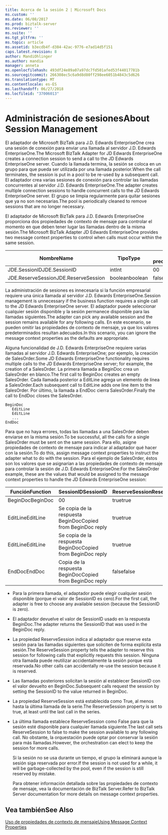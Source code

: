 ```yaml
---
title: Acerca de la sesión 2 | Microsoft Docs
ms.custom: ''
ms.date: 06/08/2017
ms.prod: biztalk-server
ms.reviewer: ''
ms.suite: ''
ms.tgt_pltfrm: ''
ms.topic: article
ms.assetid: b3ecdb4f-d384-42ac-9776-e7ad14d5f151
caps.latest.revision: 8
author: MandiOhlinger
ms.author: mandia
manager: anneta
ms.openlocfilehash: 493df24e89a07a97dc7fd501afed53f44017781b
ms.sourcegitcommit: 266308ec5c6a9d8d80ff298ee6051b4843c5d626
ms.translationtype: MT
ms.contentlocale: es-ES
ms.lasthandoff: 06/27/2018
ms.locfileid: "37006013"
---
```

# <a name="about-session-management"></a><span data-ttu-id="dcb0e-102">Administración de sesiones</span><span class="sxs-lookup"><span data-stu-id="dcb0e-102">About Session Management</span></span>
<span data-ttu-id="dcb0e-103">El adaptador de Microsoft BizTalk para J.D. Edwards EnterpriseOne crea una sesión de conexión para enviar una llamada al servidor J.D. Edwards EnterpriseOne.</span><span class="sxs-lookup"><span data-stu-id="dcb0e-103">The Microsoft BizTalk Adapter for JD Edwards EnterpriseOne creates a connection session to send a call to the JD Edwards EnterpriseOne server.</span></span> <span data-ttu-id="dcb0e-104">Cuando la llamada termina, la sesión se coloca en un grupo para que pueda ser utilizada por una llamada posterior.</span><span class="sxs-lookup"><span data-stu-id="dcb0e-104">When the call terminates, the session is put in a pool to be re-used by a subsequent call.</span></span> <span data-ttu-id="dcb0e-105">El adaptador crea varias sesiones de conexión para controlar las llamadas concurrentes al servidor J.D. Edwards EnterpriseOne.</span><span class="sxs-lookup"><span data-stu-id="dcb0e-105">The adapter creates multiple connection sessions to handle concurrent calls to the JD Edwards EnterpriseOne server.</span></span> <span data-ttu-id="dcb0e-106">El grupo se limpia regularmente para quitar sesiones que ya no son necesarias.</span><span class="sxs-lookup"><span data-stu-id="dcb0e-106">The pool is periodically cleaned to remove sessions that are no longer necessary.</span></span>  
  
 <span data-ttu-id="dcb0e-107">El adaptador de Microsoft BizTalk para J.D. Edwards EnterpriseOne proporciona dos propiedades de contexto de mensaje para controlar el momento en que deben tener lugar las llamadas dentro de la misma sesión.</span><span class="sxs-lookup"><span data-stu-id="dcb0e-107">The Microsoft BizTalk Adapter JD Edwards EnterpriseOne provides two message context properties to control when calls must occur within the same session.</span></span>  
  
|<span data-ttu-id="dcb0e-108">Nombre</span><span class="sxs-lookup"><span data-stu-id="dcb0e-108">Name</span></span>|<span data-ttu-id="dcb0e-109">Tipo</span><span class="sxs-lookup"><span data-stu-id="dcb0e-109">Type</span></span>|<span data-ttu-id="dcb0e-110">Valor predeterminado</span><span class="sxs-lookup"><span data-stu-id="dcb0e-110">Default</span></span>|  
|----------|----------|-------------|  
|<span data-ttu-id="dcb0e-111">JDE.SessionID</span><span class="sxs-lookup"><span data-stu-id="dcb0e-111">JDE.SessionID</span></span>|<span data-ttu-id="dcb0e-112">int</span><span class="sxs-lookup"><span data-stu-id="dcb0e-112">Int</span></span>|<span data-ttu-id="dcb0e-113">0</span><span class="sxs-lookup"><span data-stu-id="dcb0e-113">0</span></span>|  
|<span data-ttu-id="dcb0e-114">JDE.ReserveSession</span><span class="sxs-lookup"><span data-stu-id="dcb0e-114">JDE.ReserveSession</span></span>|<span data-ttu-id="dcb0e-115">boolean</span><span class="sxs-lookup"><span data-stu-id="dcb0e-115">boolean</span></span>|<span data-ttu-id="dcb0e-116">false</span><span class="sxs-lookup"><span data-stu-id="dcb0e-116">false</span></span>|  
  
 <span data-ttu-id="dcb0e-117">La administración de sesiones es innecesaria si la función empresarial requiere una única llamada al servidor J.D. Edwards EnterpriseOne.</span><span class="sxs-lookup"><span data-stu-id="dcb0e-117">Session management is unnecessary if the business function requires a single call to the JD Edwards EnterpriseOne server.</span></span> <span data-ttu-id="dcb0e-118">El adaptador puede seleccionar cualquier sesión disponible y la sesión permanece disponible para las llamadas siguientes.</span><span class="sxs-lookup"><span data-stu-id="dcb0e-118">The adapter can pick any available session and the session remains available for any following calls.</span></span> <span data-ttu-id="dcb0e-119">En este escenario, se pueden omitir las propiedades de contexto de mensaje, ya que los valores predeterminados resultan adecuados.</span><span class="sxs-lookup"><span data-stu-id="dcb0e-119">In this scenario, you can ignore the message context properties as the defaults are appropriate.</span></span>  
  
 <span data-ttu-id="dcb0e-120">Alguna funcionalidad de J.D. Edwards EnterpriseOne requiere varias llamadas al servidor J.D. Edwards EnterpriseOne; por ejemplo, la creación de SalesOrder.</span><span class="sxs-lookup"><span data-stu-id="dcb0e-120">Some JD Edwards EnterpriseOne functionality requires multiple calls to the JD Edwards EnterpriseOne server; for example, the creation of a SalesOrder.</span></span> <span data-ttu-id="dcb0e-121">La primera llamada a BeginDoc crea un SalesOrder en blanco.</span><span class="sxs-lookup"><span data-stu-id="dcb0e-121">The first call to BeginDoc creates an empty SalesOrder.</span></span> <span data-ttu-id="dcb0e-122">Cada llamada posterior a EditLine agrega un elemento de línea a SalesOrder.</span><span class="sxs-lookup"><span data-stu-id="dcb0e-122">Each subsequent call to EditLine adds one line item to the SalesOrder.</span></span> <span data-ttu-id="dcb0e-123">Por último, la llamada a EndDoc cierra SalesOrder.</span><span class="sxs-lookup"><span data-stu-id="dcb0e-123">Finally the call to EndDoc closes the SalesOrder.</span></span>  
  
```  
BeginDoc  
   EditLine  
   EditLine  
   ...  
EndDoc  
```  
  
 <span data-ttu-id="dcb0e-124">Para que no haya errores, todas las llamadas a una SalesOrder deben enviarse en la misma sesión.</span><span class="sxs-lookup"><span data-stu-id="dcb0e-124">To be successful, all the calls for a single SalesOrder must be sent on the same session.</span></span> <span data-ttu-id="dcb0e-125">Para ello, asigne propiedades de contexto de mensaje para indicar al adaptador qué hacer con la sesión.</span><span class="sxs-lookup"><span data-stu-id="dcb0e-125">To do this, assign message context properties to instruct the adapter what to do with the session.</span></span> <span data-ttu-id="dcb0e-126">Para el ejemplo de SalesOrder, éstos son los valores que se asignarían a las propiedades de contexto de mensaje para controlar la sesión de J.D. Edwards EnterpriseOne:</span><span class="sxs-lookup"><span data-stu-id="dcb0e-126">For the SalesOrder example, these are the values that would be assigned to the message context properties to handle the JD Edwards EnterpriseOne session:</span></span>  
  
|<span data-ttu-id="dcb0e-127">Función</span><span class="sxs-lookup"><span data-stu-id="dcb0e-127">Function</span></span>|<span data-ttu-id="dcb0e-128">SessionID</span><span class="sxs-lookup"><span data-stu-id="dcb0e-128">SessionID</span></span>|<span data-ttu-id="dcb0e-129">ReserveSession</span><span class="sxs-lookup"><span data-stu-id="dcb0e-129">ReserveSession</span></span>|  
|--------------|---------------|--------------------|  
|<span data-ttu-id="dcb0e-130">BeginDoc</span><span class="sxs-lookup"><span data-stu-id="dcb0e-130">BeginDoc</span></span>|<span data-ttu-id="dcb0e-131">0</span><span class="sxs-lookup"><span data-stu-id="dcb0e-131">0</span></span>|<span data-ttu-id="dcb0e-132">true</span><span class="sxs-lookup"><span data-stu-id="dcb0e-132">true</span></span>|  
|<span data-ttu-id="dcb0e-133">EditLine</span><span class="sxs-lookup"><span data-stu-id="dcb0e-133">EditLine</span></span>|<span data-ttu-id="dcb0e-134">Se copia de la respuesta BeginDoc</span><span class="sxs-lookup"><span data-stu-id="dcb0e-134">Copied from BeginDoc reply</span></span>|<span data-ttu-id="dcb0e-135">true</span><span class="sxs-lookup"><span data-stu-id="dcb0e-135">true</span></span>|  
|<span data-ttu-id="dcb0e-136">EditLine</span><span class="sxs-lookup"><span data-stu-id="dcb0e-136">EditLine</span></span>|<span data-ttu-id="dcb0e-137">Se copia de la respuesta BeginDoc</span><span class="sxs-lookup"><span data-stu-id="dcb0e-137">Copied from BeginDoc reply</span></span>|<span data-ttu-id="dcb0e-138">true</span><span class="sxs-lookup"><span data-stu-id="dcb0e-138">true</span></span>|  
|<span data-ttu-id="dcb0e-139">EndDoc</span><span class="sxs-lookup"><span data-stu-id="dcb0e-139">EndDoc</span></span>|<span data-ttu-id="dcb0e-140">Copia de la respuesta BeginDoc</span><span class="sxs-lookup"><span data-stu-id="dcb0e-140">Copied from  BeginDoc reply</span></span>|<span data-ttu-id="dcb0e-141">false</span><span class="sxs-lookup"><span data-stu-id="dcb0e-141">false</span></span>|  
  
- <span data-ttu-id="dcb0e-142">Para la primera llamada, el adaptador puede elegir cualquier sesión disponible (porque el valor de SessionID es cero).</span><span class="sxs-lookup"><span data-stu-id="dcb0e-142">For the first call, the adapter is free to choose any available session (because the SessionID is zero).</span></span>  
  
- <span data-ttu-id="dcb0e-143">El adaptador devuelve el valor de SessionID usado en la respuesta BeginDoc.</span><span class="sxs-lookup"><span data-stu-id="dcb0e-143">The adapter returns the SessionID that was used in the BeginDoc reply.</span></span>  
  
- <span data-ttu-id="dcb0e-144">La propiedad ReserveSession indica al adaptador que reserve esta sesión para las llamadas siguientes que soliciten de forma explícita esta sesión.</span><span class="sxs-lookup"><span data-stu-id="dcb0e-144">The ReserveSession property tells the adapter to reserve this session for following calls that explicitly requests this session.</span></span> <span data-ttu-id="dcb0e-145">Ninguna otra llamada puede reutilizar accidentalmente la sesión porque está reservada.</span><span class="sxs-lookup"><span data-stu-id="dcb0e-145">No other calls can accidentally re-use the session because it is reserved.</span></span>  
  
- <span data-ttu-id="dcb0e-146">Las llamadas posteriores solicitan la sesión al establecer SessionID con el valor devuelto en BeginDoc.</span><span class="sxs-lookup"><span data-stu-id="dcb0e-146">Subsequent calls request the session by setting the SessionID to the value returned in BeginDoc.</span></span>  
  
- <span data-ttu-id="dcb0e-147">La propiedad ReserveSession está establecida como True, al menos hasta la última llamada de la serie.</span><span class="sxs-lookup"><span data-stu-id="dcb0e-147">The ReserveSession property is set to true, at least until the last call in the series.</span></span>  
  
- <span data-ttu-id="dcb0e-148">La última llamada establece ReserveSession como False para que la sesión esté disponible para cualquier llamada siguiente.</span><span class="sxs-lookup"><span data-stu-id="dcb0e-148">The last call sets ReserveSession to false to make the session available to any following call.</span></span> <span data-ttu-id="dcb0e-149">No obstante, la orquestación puede optar por conservar la sesión para más llamadas.</span><span class="sxs-lookup"><span data-stu-id="dcb0e-149">However, the orchestration can elect to keep the session for more calls.</span></span>  
  
  <span data-ttu-id="dcb0e-150">Si la sesión no se usa durante un tiempo, el grupo la eliminará aunque la sesión siga reservada por error.</span><span class="sxs-lookup"><span data-stu-id="dcb0e-150">If the session is not used for a while, it will be garbage-collected by the pool, even if the session is still reserved by mistake.</span></span>  
  
  <span data-ttu-id="dcb0e-151">Para obtener información detallada sobre las propiedades de contexto de mensaje, vea la documentación de BizTalk Server.</span><span class="sxs-lookup"><span data-stu-id="dcb0e-151">Refer to BizTalk Server documentation for more details on message context properties.</span></span>  
  
## <a name="see-also"></a><span data-ttu-id="dcb0e-152">Vea también</span><span class="sxs-lookup"><span data-stu-id="dcb0e-152">See Also</span></span>  
 [<span data-ttu-id="dcb0e-153">Uso de propiedades de contexto de mensaje</span><span class="sxs-lookup"><span data-stu-id="dcb0e-153">Using Message Context Properties</span></span>](../core/using-message-context-properties1.md)